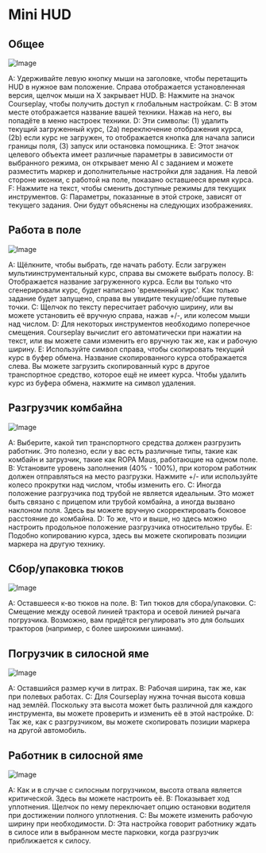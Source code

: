 # Mini HUD

## Общее

![Image](assets/imagesminihudhelp_general_0_0_478_305.png)


A: Удерживайте левую кнопку мыши на заголовке, чтобы перетащить HUD в нужное вам положение. Справа отображается установленная версия, щелчок мыши на Х закрывает HUD.
B: Нажмите на значок Courseplay, чтобы получить доступ к глобальным настройкам.
C: В этом месте отображается название вашей техники. Нажав на него, вы попадёте в меню настроек техники.
D: Эти символы: (1) удалить текущий загруженный курс, (2a) переключение отображения курса, (2b) если курс не загружен, то отображается кнопка для начала записи границы поля, (3) запуск или остановка помощника.
E: Этот значок целевого объекта имеет различные параметры в зависимости от выбранного режима, он открывает меню AI с заданием и можете разместить маркер и дополнительные настройки для задания. На левой стороне иконки, с работой на поле, показано оставшееся время курса.
F: Нажмите на текст, чтобы сменить доступные режимы для текущих инструментов.
G: Параметры, показанные в этой строке, зависят от текущего задания. Они будут объяснены на следующих изображениях.


## Работа в поле

![Image](assets/imagesminihudhelp_fieldwork_0_0_478_305.png)


A: Щёлкните, чтобы выбрать, где начать работу. Если загружен мультиинструментальный курс, справа вы сможете выбрать полосу.
B: Отображается название загруженного курса. Если вы только что сгенерировали курс, будет написано 'временный курс'. Как только задание будет запущено, справа вы увидите текущие/общие путевые точки.
C: Щелчок по тексту пересчитает рабочую ширину, или вы можете установить её вручную справа, нажав +/-, или колесом мыши над числом.
D: Для некоторых инструментов необходимо поперечное смещения. Courseplay вычислит его автоматически при нажатии на текст, или вы можете сами изменить его вручную так же, как и рабочую ширину.
E: Используйте символ справа, чтобы скопировать текущий курс в буфер обмена. Название скопированного курса отображается слева. Вы можете загрузить скопированный курс в другое транспортное средство, которое ещё не имеет курса. Чтобы удалить курс из буфера обмена, нажмите на символ удаления.


## Разгрузчик комбайна

![Image](assets/imagesminihudhelp_combineunload_0_0_478_305.png)


A: Выберите, какой тип транспортного средства должен разгрузить работник. Это полезно, если у вас есть различные типы, такие как комбайн и загрузчик, такие как ROPA Maus, работающие на одном поле.
B: Установите уровень заполнения (40% - 100%), при котором работник должен отправляться на место разгрузки. Нажмите +/- или используйте колесо прокрутки над числом, чтобы изменить его.
C: Иногда положение разгрузчика под трубой не является идеальным. Это может быть связано с прицепом или трубой комбайна, а иногда вызвано наклоном поля. Здесь вы можете вручную скорректировать боковое расстояние до комбайна.
D: То же, что и выше, но здесь можно настроить продольное положение разгрузчика относительно трубы.
E: Подобно копированию курса, здесь вы можете скопировать позиции маркера на другую технику.


## Сбор/упаковка тюков

![Image](assets/imagesminihudhelp_balecollect_0_0_478_305.png)


A: Оставшееся к-во тюков на поле.
B: Тип тюков для сбора/упаковки.
C: Смещение между осевой линией трактора и осевой линией рычага погрузчика. Возможно, вам придётся регулировать это для больших тракторов (например, с более широкими шинами).


## Погрузчик в силосной яме

![Image](assets/imagesminihudhelp_siloloader_0_0_478_305.png)


A: Оставшийся размер кучи в литрах.
B: Рабочая ширина, так же, как при полевых работах.
C: Для Courseplay нужна точная высота ковша над землёй. Поскольку эта высота может быть различной для каждого инструмента, вы можете проверить и изменить её в этой настройке.
D: Так же, как с разгрузчиком, вы можете скопировать позиции маркера на другой автомобиль.


## Работник в силосной яме

![Image](assets/imagesminihudhelp_siloworker_0_0_478_305.png)


A: Как и в случае с силосным погрузчиком, высота отвала является критической. Здесь вы можете настроить её.
B: Показывает ход уплотнения. Щелчок по нему переключает опцию остановки водителя при достижении полного уплотнения.
C: Вы можете изменить рабочую ширину при необходимости.
D: Эта настройка говорит работнику ждать в силосе или в выбранном месте парковки, когда разгрузчик приближается к силосу.


